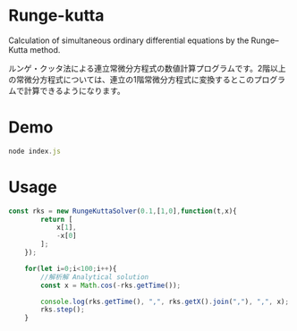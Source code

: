 # Runge-kutta
Calculation of simultaneous ordinary differential equations by the Runge–Kutta method.

ルンゲ・クッタ法による連立常微分方程式の数値計算プログラムです。2階以上の常微分方程式については、連立の1階常微分方程式に変換するとこのプログラムで計算できるようになります。

# Demo

```JavaScript
node index.js
```

# Usage
```JavaScript
const rks = new RungeKuttaSolver(0.1,[1,0],function(t,x){
		return [
			x[1],
			-x[0]
		];
	});

	for(let i=0;i<100;i++){
		//解析解 Analytical solution
		const x = Math.cos(-rks.getTime());

		console.log(rks.getTime(), ",", rks.getX().join(","), ",", x);
		rks.step();	
	}
 ```
